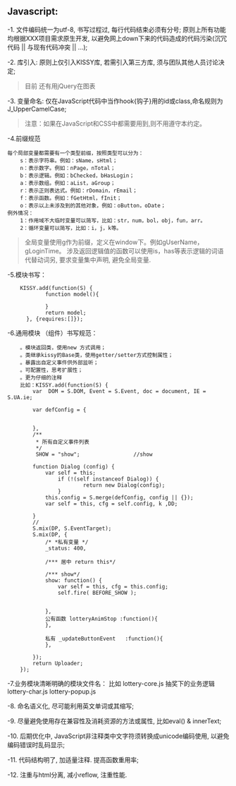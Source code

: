 ## Javascript:


-1. 文件编码统一为utf-8, 书写过程过, 每行代码结束必须有分号; 原则上所有功能均根据XXX项目需求原生开发, 以避免网上down下来的代码造成的代码污染(沉冗代码 || 与现有代码冲突 || ...);

-2. 库引入: 原则上仅引入KISSY库, 若需引入第三方库, 须与团队其他人员讨论决定;
> 目前 还有用jQuery在图表


-3. 变量命名: 仅在JavaScript代码中当作hook{钩子}用的id或class,命名规则为J_UpperCamelCase;
> 注意：如果在JavaScript和CSS中都需要用到,则不用遵守本约定。
	
-4.前缀规范

	每个局部变量都需要有一个类型前缀，按照类型可以分为：
		s：表示字符串。例如：sName，sHtml；
		n：表示数字。例如：nPage，nTotal；
		b：表示逻辑。例如：bChecked，bHasLogin；
		a：表示数组。例如：aList，aGroup；
		r：表示正则表达式。例如：rDomain，rEmail；
		f：表示函数。例如：fGetHtml，fInit；
		o：表示以上未涉及到的其他对象，例如：oButton，oDate；
	例外情况：
		1：作用域不大临时变量可以简写，比如：str，num，bol，obj，fun，arr。
		2：循环变量可以简写，比如：i，j，k等。

> 全局变量使用g作为前缀，定义在window下。例如gUserName，gLoginTime。
> 涉及返回逻辑值的函数可以使用is，has等表示逻辑的词语代替动词另, 要求变量集中声明, 避免全局变量.

-5.模块书写：

		KISSY.add(function(S) {
	    		function model(){
	 
	    		}
	    		return model;
		  }, {requires:[]});

-6.通用模块 （组件）书写规范：

		。模块返回类，使用new 方式调用；
		。类继承kissy的Base类，使用getter/setter方式控制属性；	
		。暴露出自定义事件供外部监听；
		。可配置性，思考扩展性；
		。更为仔细的注释
		比如：KISSY.add(function(S) {
			var  DOM = S.DOM, Event = S.Event, doc = document, IE = S.UA.ie;
		
			var defConfig = {
				
				
			},
			/**
			 * 所有自定义事件列表
			 */
			 SHOW = "show";					//show
	
			function Dialog (config) {
				var self = this; 
		        	if (!(self instanceof Dialog)) { 
		            		return new Dialog(config); 
		        	}		
				this.config = S.merge(defConfig, config || {});
				var self = this, cfg = self.config, k ,DD;
				
			}
			//
			S.mix(DP, S.EventTarget);
			S.mix(DP, {
				/* *私有变量 */
				_status: 400,
		
				/*** 居中 return this*/
			
				/*** show*/
		        show: function() {
		            var self = this, cfg = this.config;
		            self.fire( BEFORE_SHOW );
				
			
				},
				公有函数 lotteryAnimStop :function(){
				},
		
				私有 _updateButtonEvent	:function(){
				},
				
			});
	    	return Uploader;
		});
	
-7.业务模块清晰明确的模块文件名： 比如 lottery-core.js 抽奖下的业务逻辑 lottery-char.js lottery-popup.js 

-8. 命名语义化, 尽可能利用英文单词或其缩写;
	
-9. 尽量避免使用存在兼容性及消耗资源的方法或属性, 比如eval() & innerText;
	
-10. 后期优化中, JavaScript非注释类中文字符须转换成unicode编码使用, 以避免编码错误时乱码显示;
	
-11. 代码结构明了, 加适量注释. 提高函数重用率;
	
-12. 注重与html分离, 减小reflow, 注重性能.

	
